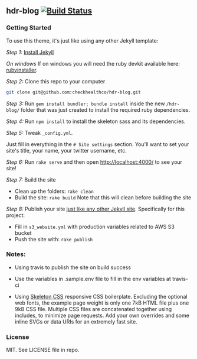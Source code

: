 ## hdr-blog [![Build Status](https://travis-ci.org/CheckHealthCo/hdr-blog.svg?branch=master)](https://travis-ci.org/CheckHealthCo/hdr-blog)

### Getting Started

To use this theme, it's just like using any other Jekyll template:

*Step 1:* [Install Jekyll](https://jekyllrb.com/docs/installation/)

*On windows*
If on windows you will need the ruby devkit available here: [rubyinstaller](http://rubyinstaller.org/).

*Step 2:* Clone this repo to your computer

```bash
git clone git@github.com:checkhealthco/hdr-blog.git
```

*Step 3:* Run `gem install bundler; bundle install` inside the new `/hdr-blog/` folder that was just created to install the required ruby dependencies.

*Step 4:* Run `npm install` to install the skeleton sass and its dependencies.

*Step 5:* Tweak `_config.yml`.

Just fill in everything in the `# Site settings` section.
You'll want to set your site's title, your name, your twitter username, etc.

*Step 6:* Run `rake serve` and then open
[http://localhost:4000/](http://localhost:4000/) to see your site!

*Step 7:* Build the site

- Clean up the folders: `rake clean`
- Build the site: `rake build` Note that this will clean before building the site

*Step 8:* Publish your site
[just like any other Jekyll site](https://jekyllrb.com/docs/deployment-methods/).
Specifically for this project:
- Fill in `s3_website.yml` with production variables related to AWS S3 bucket
- Push the site with: `rake publish`

### Notes:

- Using travis to publish the site on build success

- Use the variables in .sample.env file to fill in the env variables at travis-ci

- Using [Skeleton CSS](http://getskeleton.com/) responsive CSS boilerplate.
  Excluding the optional web fonts, the example page weight is only one 7kB HTML file plus one 9kB CSS file. Multiple CSS files are concatenated together using includes, to minimize page requests. Add your own overrides and some inline SVGs or data URIs for an extremely fast site.

### License

MIT. See LICENSE file in repo.
